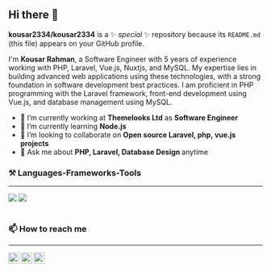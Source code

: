 ## Hi there 👋 

**kousar2334/kousar2334** is a ✨ _special_ ✨ repository because its `README.md` (this file) appears on your GitHub profile.
<p>
  I'm <b>Kousar Rahman</b>, a Software Engineer with 5 years of experience working with PHP, Laravel,  Vue.js, Nuxtjs, and MySQL. My expertise lies in building advanced web applications using these technologies, with a strong foundation in software development best practices. I am proficient in PHP programming with the Laravel framework, front-end development using Vue.js, and database management using MySQL.
</p>

- 🔭 I’m currently working at <b>Themelooks Ltd</b> as <b>Software Engineer</b>
- 🌱 I’m currently learning <b>Node.js</b>
- 👯 I’m looking to collaborate on <b>Open source Laravel, php, vue.js projects</b>
- 💬 Ask me about <b>PHP, Laravel, Database Design </b> anytime
  
<h3>⚒️ Languages-Frameworks-Tools</h2>
<hr>
<div>
    <img src="https://skillicons.dev/icons?i=php,laravel,mysql,docker,javascript,jquery,vuejs,nuxtjs" />
    <img src="https://skillicons.dev/icons?i=html,css,vscode,github,bootstrap,aws,linux,git" /><br>
</div>
<br>
<h3>📫 How to reach me</h2>
<hr>
<div>
<a href="https://www.linkedin.com/in/kousarrahman/"><img align="left" alt="LinkedIn" width="22px" src="https://cdn.jsdelivr.net/npm/simple-icons@v3/icons/linkedin.svg" /></a>
<a href="mailto:kousar.cse2334@gmail.com"><img align="left" alt="Twitter" width="22px" src="https://cdn.jsdelivr.net/npm/simple-icons@v3/icons/gmail.svg" /></a>
<a href="https://www.facebook.com/kousarrahman"><img align="left" alt="Twitter" width="22px" src="https://cdn.jsdelivr.net/npm/simple-icons@v3/icons/facebook.svg" /></a>
</div>
<br />
